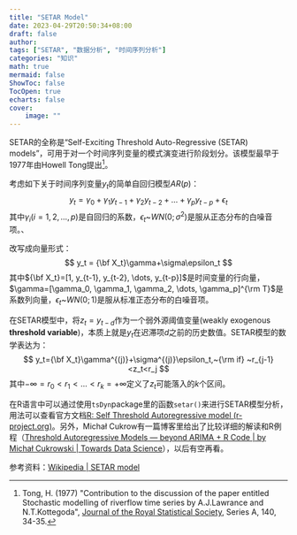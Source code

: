 ```yaml
---
title: "SETAR Model"
date: 2023-04-29T20:50:34+08:00
draft: false
author:
tags: ["SETAR", "数据分析", "时间序列分析"]
categories: "知识"
math: true
mermaid: false
ShowToc: false
TocOpen: true
echarts: false
cover:
    image: ""
---
```


SETAR的全称是“Self-Exciting Threshold Auto-Regressive (SETAR) models”，可用于对一个时间序列变量的模式演变进行阶段划分。该模型最早于1977年由Howell Tong提出[^1]。<!--more-->

考虑如下关于时间序列变量$y_t$的简单自回归模型$AR(p)$：
$$
y_t=\gamma_0 + \gamma_1 y_{t-1}+\gamma_2 y_{t-2}+\dots+\gamma_py_{t-p}+\epsilon_t
$$
其中$\gamma_i(i=1,2,\dots,p)$是自回归的系数，$\epsilon_t$~$WN(0;\sigma^2)$是服从正态分布的白噪音项。、

改写成向量形式：
$$
y_t = {\bf X_t}\gamma+\sigma\epsilon_t
$$
其中${\bf X_t}=[1, y_{t-1}, y_{t-2}, \dots, y_{t-p}]$是时间变量的行向量，$\gamma=[\gamma_0, \gamma_1, \gamma_2, \dots, \gamma_p]^{\rm T}$是系数列向量，$\epsilon_t$~$WN(0;1)$是服从标准正态分布的白噪音项。

在SETAR模型中，将$z_t=y_{t-d}$作为一个弱外源阈值变量(weakly exogenous **threshold variable**)，本质上就是$y_t$在迟滞项$d$之前的历史数值。SETAR模型的数学表达为：
$$
y_t={\bf X_t}\gamma^{(j)}+\sigma^{(j)}\epsilon_t,~{\rm if} ~r_{j-1}<z_t<r_j
$$
其中$-\infty=r_0<r_1<\dots<r_k=+\infty$定义了$z_t$可能落入的$k$个区间。



在R语言中可以通过使用`tsDyn`package里的函数`setar()`来进行SETAR模型分析，用法可以查看官方文档[R: Self Threshold Autoregressive model (r-project.org)](https://search.r-project.org/CRAN/refmans/tsDyn/html/setar.html)。另外，Michał Cukrow有一篇博客里给出了比较详细的解读和R例程（[Threshold Autoregressive Models — beyond ARIMA + R Code | by Michał Cukrowski | Towards Data Science](https://towardsdatascience.com/threshold-autoregressive-models-beyond-arima-r-code-6af3331e2755)），以后有空再看。

参考资料：[Wikipedia | SETAR model](https://en.wikipedia.org/wiki/SETAR_(model))




[^1]:Tong, H. (1977) "Contribution to the discussion of the paper entitled Stochastic modelling of riverflow time series by A.J.Lawrance and N.T.Kottegoda", [Journal of the Royal Statistical Society](https://en.wikipedia.org/wiki/Journal_of_the_Royal_Statistical_Society), Series A, 140, 34-35.